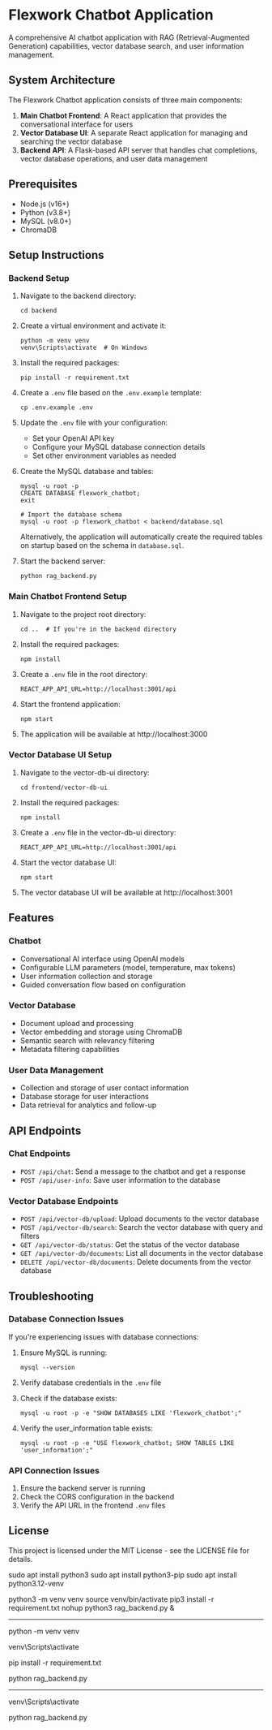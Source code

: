 # Flexwork Chatbot Application

A comprehensive AI chatbot application with RAG (Retrieval-Augmented Generation) capabilities, vector database search, and user information management.

## System Architecture

The Flexwork Chatbot application consists of three main components:

1. **Main Chatbot Frontend**: A React application that provides the conversational interface for users
2. **Vector Database UI**: A separate React application for managing and searching the vector database
3. **Backend API**: A Flask-based API server that handles chat completions, vector database operations, and user data management

## Prerequisites

- Node.js (v16+)
- Python (v3.8+)
- MySQL (v8.0+)
- ChromaDB

## Setup Instructions

### Backend Setup

1. Navigate to the backend directory:
   ```
   cd backend
   ```

2. Create a virtual environment and activate it:
   ```
   python -m venv venv
   venv\Scripts\activate  # On Windows
   ```

3. Install the required packages:
   ```
   pip install -r requirement.txt
   ```

4. Create a `.env` file based on the `.env.example` template:
   ```
   cp .env.example .env
   ```

5. Update the `.env` file with your configuration:
   - Set your OpenAI API key
   - Configure your MySQL database connection details
   - Set other environment variables as needed

6. Create the MySQL database and tables:
   ```
   mysql -u root -p
   CREATE DATABASE flexwork_chatbot;
   exit
   
   # Import the database schema
   mysql -u root -p flexwork_chatbot < backend/database.sql
   ```
   
   Alternatively, the application will automatically create the required tables on startup based on the schema in `database.sql`.

7. Start the backend server:
   ```
   python rag_backend.py
   ```

### Main Chatbot Frontend Setup

1. Navigate to the project root directory:
   ```
   cd ..  # If you're in the backend directory
   ```

2. Install the required packages:
   ```
   npm install
   ```

3. Create a `.env` file in the root directory:
   ```
   REACT_APP_API_URL=http://localhost:3001/api
   ```

4. Start the frontend application:
   ```
   npm start
   ```

5. The application will be available at http://localhost:3000

### Vector Database UI Setup

1. Navigate to the vector-db-ui directory:
   ```
   cd frontend/vector-db-ui
   ```

2. Install the required packages:
   ```
   npm install
   ```

3. Create a `.env` file in the vector-db-ui directory:
   ```
   REACT_APP_API_URL=http://localhost:3001/api
   ```

4. Start the vector database UI:
   ```
   npm start
   ```

5. The vector database UI will be available at http://localhost:3001

## Features

### Chatbot

- Conversational AI interface using OpenAI models
- Configurable LLM parameters (model, temperature, max tokens)
- User information collection and storage
- Guided conversation flow based on configuration

### Vector Database

- Document upload and processing
- Vector embedding and storage using ChromaDB
- Semantic search with relevancy filtering
- Metadata filtering capabilities

### User Data Management

- Collection and storage of user contact information
- Database storage for user interactions
- Data retrieval for analytics and follow-up

## API Endpoints

### Chat Endpoints

- `POST /api/chat`: Send a message to the chatbot and get a response
- `POST /api/user-info`: Save user information to the database

### Vector Database Endpoints

- `POST /api/vector-db/upload`: Upload documents to the vector database
- `POST /api/vector-db/search`: Search the vector database with query and filters
- `GET /api/vector-db/status`: Get the status of the vector database
- `GET /api/vector-db/documents`: List all documents in the vector database
- `DELETE /api/vector-db/documents`: Delete documents from the vector database

## Troubleshooting

### Database Connection Issues

If you're experiencing issues with database connections:

1. Ensure MySQL is running:
   ```
   mysql --version
   ```

2. Verify database credentials in the `.env` file
3. Check if the database exists:
   ```
   mysql -u root -p -e "SHOW DATABASES LIKE 'flexwork_chatbot';"
   ```

4. Verify the user_information table exists:
   ```
   mysql -u root -p -e "USE flexwork_chatbot; SHOW TABLES LIKE 'user_information';"
   ```

### API Connection Issues

1. Ensure the backend server is running
2. Check the CORS configuration in the backend
3. Verify the API URL in the frontend `.env` files

## License

This project is licensed under the MIT License - see the LICENSE file for details.


sudo apt install python3
sudo apt install python3-pip
sudo apt install python3.12-venv


python3 -m venv venv
source venv/bin/activate
pip3 install -r requirement.txt
nohup python3 rag_backend.py &


-----------------------

python -m venv venv

venv\Scripts\activate

pip install -r requirement.txt

python rag_backend.py



------------------------


venv\Scripts\activate

python rag_backend.py